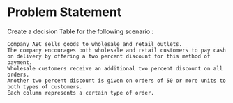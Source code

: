 # Problem Statement
Create a decision Table for the following scenario :

```Q1
Company ABC sells goods to wholesale and retail outlets. 
The company encourages both wholesale and retail customers to pay cash on delivery by offering a two percent discount for this method of payment. 
Wholesale customers receive an additional two percent discount on all orders. 
Another two percent discount is given on orders of 50 or more units to both types of customers. 
Each column represents a certain type of order.
```